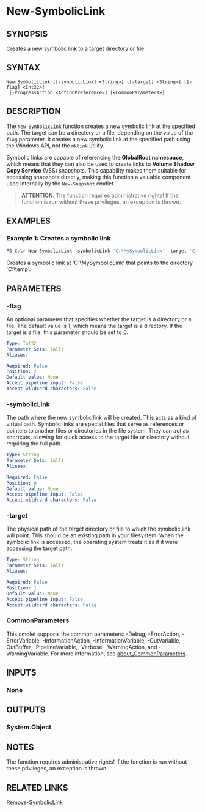 ﻿---
external help file: EulandaConnect-help.xml
Module Name: EulandaConnect
online version: https://github.com/Eulanda/EulandaConnect/blob/master/docs/New-SymbolicLink.md
schema: 2.0.0
lastMod: 2024-03-19T06:27:25
---

# New-SymbolicLink

## SYNOPSIS
Creates a new symbolic link to a target directory or file.

## SYNTAX

```
New-SymbolicLink [[-symbolicLink] <String>] [[-target] <String>] [[-flag] <Int32>]
 [-ProgressAction <ActionPreference>] [<CommonParameters>]
```

## DESCRIPTION
The `New-SymbolicLink` function creates a new symbolic link at the specified path. The target can be a directory or a file, depending on the value of the `flag` parameter. It creates a new symbolic link at the specified path using the Windows API, not the `mklink` utility.

Symbolic links are capable of referencing the **GlobalRoot namespace**, which means that they can also be used to create links to **Volume Shadow Copy Service** (VSS) snapshots. This capability makes them suitable for accessing snapshots directly, making this function a valuable component used internally by the `New-Snapshot` cmdlet.

> **ATTENTION**: The function requires administrative rights! If the function is run without these privileges, an exception is thrown.

## EXAMPLES

### Example 1: Creates a symbolic link
```powershell
PS C:\> New-SymbolicLink -symbolicLink 'C:\MySymbolicLink' -target 'C:\temp'
```

Creates a symbolic link at 'C:\MySymbolicLink' that points to the directory 'C:\temp'.

## PARAMETERS

### -flag
An optional parameter that specifies whether the target is a directory or a file. The default value is 1, which means the target is a directory. If the target is a file, this parameter should be set to 0.

```yaml
Type: Int32
Parameter Sets: (All)
Aliases:

Required: False
Position: 2
Default value: None
Accept pipeline input: False
Accept wildcard characters: False
```

### -symbolicLink
The path where the new symbolic link will be created. This acts as a kind of virtual path. Symbolic links are special files that serve as references or pointers to another files or directories in the file system. They can act as shortcuts, allowing for quick access to the target file or directory without requiring the full path.

```yaml
Type: String
Parameter Sets: (All)
Aliases:

Required: False
Position: 0
Default value: None
Accept pipeline input: False
Accept wildcard characters: False
```

### -target
The physical path of the target directory or file to which the symbolic link will point. This should be an existing path in your filesystem. When the symbolic link is accessed, the operating system treats it as if it were accessing the target path.

```yaml
Type: String
Parameter Sets: (All)
Aliases:

Required: False
Position: 1
Default value: None
Accept pipeline input: False
Accept wildcard characters: False
```


### CommonParameters
This cmdlet supports the common parameters: -Debug, -ErrorAction, -ErrorVariable, -InformationAction, -InformationVariable, -OutVariable, -OutBuffer, -PipelineVariable, -Verbose, -WarningAction, and -WarningVariable. For more information, see [about_CommonParameters](http://go.microsoft.com/fwlink/?LinkID=113216).

## INPUTS

### None

## OUTPUTS

### System.Object
## NOTES

The function requires administrative rights! If the function is run without these privileges, an exception is thrown.

## RELATED LINKS

[Remove-SymbolicLink](./functions/Remove-SymbolicLink.md)




